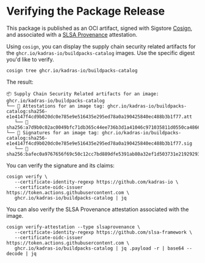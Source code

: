# Verifying the Package Release

This package is published as an OCI artifact, signed with Sigstore [Cosign](https://docs.sigstore.dev/cosign/overview), and associated with a [SLSA Provenance](https://slsa.dev/provenance) attestation.

Using `cosign`, you can display the supply chain security related artifacts for the `ghcr.io/kadras-io/buildpacks-catalog` images. Use the specific digest you'd like to verify.

```shell
cosign tree ghcr.io/kadras-io/buildpacks-catalog
```

The result:

```shell
📦 Supply Chain Security Related artifacts for an image: ghcr.io/kadras-io/buildpacks-catalog
└── 💾 Attestations for an image tag: ghcr.io/kadras-io/buildpacks-catalog:sha256-e1e4147f4cd9b020dc0e785e9e516435e295ed78a0a190425840ec488b3b1f77.att
   └── 🍒 sha256:a7d9b0c02ac0049bfc71db365c44ee736b3d1a41046c971035811d0550ca4866
└── 🔐 Signatures for an image tag: ghcr.io/kadras-io/buildpacks-catalog:sha256-e1e4147f4cd9b020dc0e785e9e516435e295ed78a0a190425840ec488b3b1f77.sig
   └── 🍒 sha256:bafec0a9767656f69c50c12cc7bd889dfe5391ab80a32ef1d503731e21929293
```

You can verify the signature and its claims:

```shell
cosign verify \
   --certificate-identity-regexp https://github.com/kadras-io \
   --certificate-oidc-issuer https://token.actions.githubusercontent.com \
   ghcr.io/kadras-io/buildpacks-catalog | jq
```

You can also verify the SLSA Provenance attestation associated with the image.

```shell
cosign verify-attestation --type slsaprovenance \
   --certificate-identity-regexp https://github.com/slsa-framework \
   --certificate-oidc-issuer https://token.actions.githubusercontent.com \
   ghcr.io/kadras-io/buildpacks-catalog | jq .payload -r | base64 --decode | jq
```
